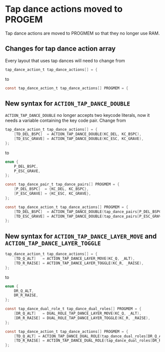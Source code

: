 # Tap dance actions moved to PROGEM

Tap dance actions are moved to PROGMEM so that they no longer use RAM.

## Changes for tap dance action array

Every layout that uses tap dances will need to change from

```c
tap_dance_action_t tap_dance_actions[] = {

```

to 

```c
const tap_dance_action_t tap_dance_actions[] PROGMEM = {

```

## New syntax for `ACTION_TAP_DANCE_DOUBLE`

`ACTION_TAP_DANCE_DOUBLE` no longer accepts two keycode literals, now it needs a variable containing the key code pair. Change from


```c
tap_dance_action_t tap_dance_actions[] = {
    [TD_DEL_BSPC]  = ACTION_TAP_DANCE_DOUBLE(KC_DEL, KC_BSPC),
    [TD_ESC_GRAVE] = ACTION_TAP_DANCE_DOUBLE(KC_ESC, KC_GRAVE),
};
```

to 

```c
enum {
    P_DEL_BSPC,
    P_ESC_GRAVE,
};

const tap_dance_pair_t tap_dance_pairs[] PROGMEM = {
    [P_DEL_BSPC]  = {KC_DEL, KC_BSPC},
    [P_ESC_GRAVE] = {KC_ESC, KC_GRAVE},
};

const tap_dance_action_t tap_dance_actions[] PROGMEM = {
    [TD_DEL_BSPC]  = ACTION_TAP_DANCE_DOUBLE(tap_dance_pairs[P_DEL_BSPC]),
    [TD_ESC_GRAVE] = ACTION_TAP_DANCE_DOUBLE(tap_dance_pairs[P_ESC_GRAVE]),
};

```

## New syntax for `ACTION_TAP_DANCE_LAYER_MOVE` and `ACTION_TAP_DANCE_LAYER_TOGGLE` 


```c
tap_dance_action_t tap_dance_actions[] = {
    [TD_Q_ALT]   = ACTION_TAP_DANCE_LAYER_MOVE(KC_Q, _ALT),
    [TD_R_RAISE] = ACTION_TAP_DANCE_LAYER_TOGGLE(KC_R, _RAISE),
};
```

to 

```c
enum {
    DR_Q_ALT,
    DR_R_RAISE,
};

const tap_dance_dual_role_t tap_dance_dual_roles[] PROGMEM = {
    [DR_Q_ALT]   = DUAL_ROLE_TAP_DANCE_LAYER_MOVE(KC_Q, _ALT),
    [DR_R_RAISE] = DUAL_ROLE_TAP_DANCE_LAYER_TOGGLE(KC_R, _RAISE),
};

const tap_dance_action_t tap_dance_actions[] PROGMEM = {
    [TD_Q_ALT] = ACTION_TAP_DANCE_DUAL_ROLE(tap_dance_dual_roles[DR_Q_ALT]),
    [TD_R_RAISE] = ACTION_TAP_DANCE_DUAL_ROLE(tap_dance_dual_roles[DR_R_RAISE]),
};
```
